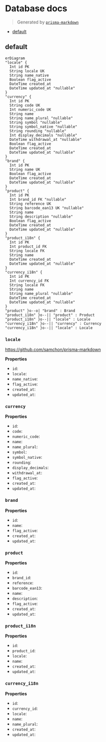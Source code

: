 # Database docs
> Generated by [`prisma-markdown`](https://github.com/samchon/prisma-markdown)

- [default](#default)

## default
```mermaid
erDiagram
"locale" {
  Int id PK
  String locale UK
  String name_native
  Boolean flag_active
  DateTime created_at
  DateTime updated_at "nullable"
}
"currency" {
  Int id PK
  String code UK
  Int numeric_code UK
  String name
  String name_plural "nullable"
  String symbol "nullable"
  String symbol_native "nullable"
  String rounding "nullable"
  Int display_decimals "nullable"
  DateTime withdrawal_at "nullable"
  Boolean flag_active
  DateTime created_at
  DateTime updated_at "nullable"
}
"brand" {
  Int id PK
  String name UK
  Boolean flag_active
  DateTime created_at
  DateTime updated_at "nullable"
}
"product" {
  Int id PK
  Int brand_id FK "nullable"
  String reference UK
  String barcode_ean13 UK "nullable"
  String name
  String description "nullable"
  Boolean flag_active
  DateTime created_at
  DateTime updated_at "nullable"
}
"product_i18n" {
  Int id PK
  Int product_id FK
  String locale FK
  String name
  DateTime created_at
  DateTime updated_at "nullable"
}
"currency_i18n" {
  Int id PK
  Int currency_id FK
  String locale FK
  String name
  String name_plural "nullable"
  DateTime created_at
  DateTime updated_at "nullable"
}
"product" }o--o| "brand" : Brand
"product_i18n" }o--|| "product" : Product
"product_i18n" }o--|| "locale" : Locale
"currency_i18n" }o--|| "currency" : Currency
"currency_i18n" }o--|| "locale" : Locale
```

### `locale`
https://github.com/samchon/prisma-markdown

**Properties**
  - `id`: 
  - `locale`: 
  - `name_native`: 
  - `flag_active`: 
  - `created_at`: 
  - `updated_at`: 

### `currency`

**Properties**
  - `id`: 
  - `code`: 
  - `numeric_code`: 
  - `name`: 
  - `name_plural`: 
  - `symbol`: 
  - `symbol_native`: 
  - `rounding`: 
  - `display_decimals`: 
  - `withdrawal_at`: 
  - `flag_active`: 
  - `created_at`: 
  - `updated_at`: 

### `brand`

**Properties**
  - `id`: 
  - `name`: 
  - `flag_active`: 
  - `created_at`: 
  - `updated_at`: 

### `product`

**Properties**
  - `id`: 
  - `brand_id`: 
  - `reference`: 
  - `barcode_ean13`: 
  - `name`: 
  - `description`: 
  - `flag_active`: 
  - `created_at`: 
  - `updated_at`: 

### `product_i18n`

**Properties**
  - `id`: 
  - `product_id`: 
  - `locale`: 
  - `name`: 
  - `created_at`: 
  - `updated_at`: 

### `currency_i18n`

**Properties**
  - `id`: 
  - `currency_id`: 
  - `locale`: 
  - `name`: 
  - `name_plural`: 
  - `created_at`: 
  - `updated_at`: 